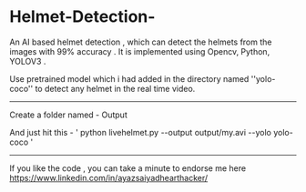 # Helmet-Detection-
An AI based helmet detection , which can detect the helmets from the images with 99% accuracy . It is implemented using Opencv, Python, YOLOV3 .


Use pretrained model which i had added in the directory named ''yolo-coco'' to detect any helmet in the real time video.

------------

Create a folder named - Output


And just hit this - ' python livehelmet.py --output output/my.avi --yolo yolo-coco '



-----------

If you like the code , you can take a minute to endorse me here
https://www.linkedin.com/in/ayazsaiyadhearthacker/

